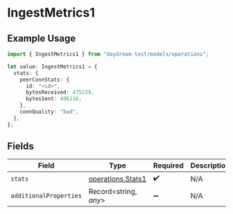 # IngestMetrics1

## Example Usage

```typescript
import { IngestMetrics1 } from "daydream-test/models/operations";

let value: IngestMetrics1 = {
  stats: {
    peerConnStats: {
      id: "<id>",
      bytesReceived: 475229,
      bytesSent: 496116,
    },
    connQuality: "bad",
  },
};
```

## Fields

| Field                                                  | Type                                                   | Required                                               | Description                                            |
| ------------------------------------------------------ | ------------------------------------------------------ | ------------------------------------------------------ | ------------------------------------------------------ |
| `stats`                                                | [operations.Stats1](../../models/operations/stats1.md) | :heavy_check_mark:                                     | N/A                                                    |
| `additionalProperties`                                 | Record<string, *any*>                                  | :heavy_minus_sign:                                     | N/A                                                    |